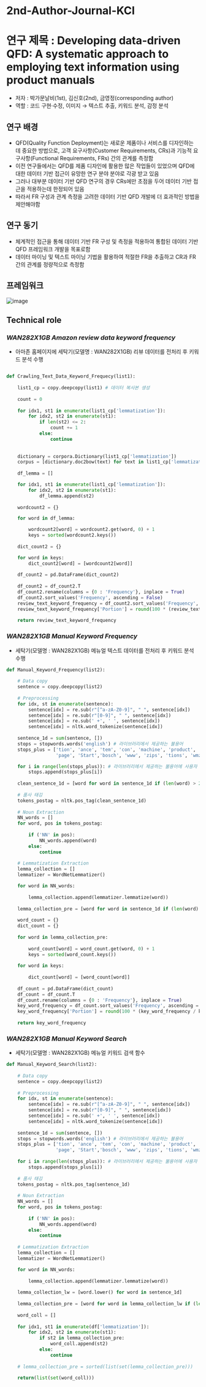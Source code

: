 # 2nd-Author-Journal-KCI
# 연구 제목 : Developing data-driven QFD: A systematic approach to employing text information using product manuals
* 저자 : 박가문날비(1st), 김신호(2nd), 금영정(corresponding author)
* 역할 : 코드 구현·수정, 이미지 → 텍스트 추출, 키워드 분석, 감정 분석

## 연구 배경
* QFD(Quality Function Deployment)는 새로운 제품이나 서비스를 디자인하는 데 중요한 방법으로, 고객 요구사항(Customer Requirements, CRs)과 기능적 요구사항(Functional Requirements, FRs) 간의 관계를 측정함
* 이전 연구들에서는 QFD를 제품 디자인에 활용한 많은 작업들이 있었으며 QFD에 대한 데이터 기반 접근이 유망한 연구 분야 분야로 각광 받고 있음
* 그러나 대부분 데이터 기반 QFD 연구의 경우 CRs에만 초점을 두어 데이터 기반 접근을 적용하는데 한정되어 있음
* 따라서 FR 구성과 관계 측정을 고려한 데이터 기반 QFD 개발에 더 효과적인 방법을 제안해야함

## 연구 동기
* 체계적인 접근을 통해 데이터 기반 FR 구성 및 측정을 적용하여 통합된 데이터 기반 QFD 프레임워크 개발을 목표로함
* 데이터 마이닝 및 텍스트 마이닝 기법을 활용하여 적절한 FR을 추출하고 CR과 FR 간의 관계를 정량적으로 측정함

## 프레임워크

![image](https://github.com/shinho123/23.11.10-2nd-Korean-Society-of-Industrial-Engineers/assets/105840783/d5e6988e-d686-4a60-b0c2-200ff9fa9199)

## Technical role

### _WAN282X1GB Amazon review data keyword frequency_
  * 아마존 홈페이지에 세탁기(모델명 : WAN282X1GB) 리뷰 데이터를 전처리 후 키워드 분석 수행
 
```python

def Crawling_Text_Data_Keyword_Frequecy(list1):
    
    list1_cp = copy.deepcopy(list1) # 데이터 복사본 생성
    
    count = 0
    
    for idx1, st1 in enumerate(list1_cp['lemmatization']):
        for idx2, st2 in enumerate(st1):
            if len(st2) <= 2:
                count += 1
            else:
                continue
                
                
    dictionary = corpora.Dictionary(list1_cp['lemmatization'])
    corpus = [dictionary.doc2bow(text) for text in list1_cp['lemmatization']]
    
    df_lemma = []

    for idx1, st1 in enumerate(list1_cp['lemmatization']):
        for idx2, st2 in enumerate(st1):
            df_lemma.append(st2)
            
    wordcount2 = {}

    for word in df_lemma:

        wordcount2[word] = wordcount2.get(word, 0) + 1
        keys = sorted(wordcount2.keys())
        
    dict_count2 = {}

    for word in keys:
        dict_count2[word] = [wordcount2[word]]
        
    df_count2 = pd.DataFrame(dict_count2)
    
    df_count2 = df_count2.T
    df_count2.rename(columns = {0 : 'Frequency'}, inplace = True)
    df_count2.sort_values('Frequency', ascending = False)
    review_text_keyword_frequency = df_count2.sort_values('Frequency', ascending = False)
    review_text_keyword_frequency['Portion'] = round(100 * (review_text_keyword_frequency / review_text_keyword_frequency.sum()), 2)
    
    return review_text_keyword_frequency
```

### _WAN282X1GB Manual Keyword Frequency_
  * 세탁기(모델명 : WAN282X1GB) 메뉴얼 텍스트 데이터를 전처리 후 키워드 분석 수행

```python
def Manual_Keyword_Frequency(list2):
    
    # Data copy
    sentence = copy.deepcopy(list2)
    
    # Preprocessing
    for idx, st in enumerate(sentence):
        sentence[idx] = re.sub(r"[^a-zA-Z0-9]", " ", sentence[idx])
        sentence[idx] = re.sub(r"[0-9]", " ", sentence[idx])
        sentence[idx] = re.sub(' +', ' ', sentence[idx])
        sentence[idx] = nltk.word_tokenize(sentence[idx])
    
    sentence_1d = sum(sentence, [])
    stops = stopwords.words('english') # 라이브러리에서 제공하는 불용어 
    stops_plus = ['tion', 'ance', 'tem', 'con', 'machine', 'product', 'bosch', 'ines', 
                  'page', 'Start','bosch', 'www', 'zips', 'tions', 'wmzpw', 'wmz'] # 사용자 지정 불용어 설정

    for i in range(len(stops_plus)): # 라이브러리에서 제공하는 불용어에 사용자 지정 불용어를 추가함
        stops.append(stops_plus[i])
        
    clean_sentence_1d = [word for word in sentence_1d if (len(word) > 2) & (not(word in stops))]
    
    # 품사 태깅
    tokens_postag = nltk.pos_tag(clean_sentence_1d)
    
    # Noun Extraction
    NN_words = []
    for word, pos in tokens_postag:
        
        if ('NN' in pos):
            NN_words.append(word)
        else:
            continue
    
    # Lemmatization Extraction
    lemma_collection = []
    lemmatizer = WordNetLemmatizer()

    for word in NN_words:
        
        lemma_collection.append(lemmatizer.lemmatize(word))
    
    lemma_collection_pre = [word for word in sentence_1d if (len(word) > 2) & (not(word in stops))]
    
    word_count = {}
    dict_count = {}
    
    for word in lemma_collection_pre:
        
        word_count[word] = word_count.get(word, 0) + 1
        keys = sorted(word_count.keys())
        
    for word in keys:
        
        dict_count[word] = [word_count[word]]
        
    df_count = pd.DataFrame(dict_count)
    df_count = df_count.T
    df_count.rename(columns = {0 : 'Frequency'}, inplace = True)
    key_word_frequency = df_count.sort_values('Frequency', ascending = False)
    key_word_frequency['Portion'] = round(100 * (key_word_frequency / key_word_frequency.sum()),2)
    
    return key_word_frequency

```

### _WAN282X1GB Manual Keyword Search_
  * 세탁기(모델명 : WAN282X1GB) 메뉴얼 키워드 검색 함수

```python
def Manual_Keyword_Search(list2):
    
    # Data copy
    sentence = copy.deepcopy(list2)
    
    # Preprocessing
    for idx, st in enumerate(sentence):
        sentence[idx] = re.sub(r"[^a-zA-Z0-9]", " ", sentence[idx])
        sentence[idx] = re.sub(r"[0-9]", " ", sentence[idx])
        sentence[idx] = re.sub(' +', ' ', sentence[idx])
        sentence[idx] = nltk.word_tokenize(sentence[idx])
    
    sentence_1d = sum(sentence, [])
    stops = stopwords.words('english') # 라이브러리에서 제공하는 불용어 
    stops_plus = ['tion', 'ance', 'tem', 'con', 'machine', 'product', 'bosch', 'ines', 
                  'page', 'Start','bosch', 'www', 'zips', 'tions', 'wmzpw', 'wmz'] # 사용자 지정 불용어 설정
    
    for i in range(len(stops_plus)): # 라이브러리에서 제공하는 불용어에 사용자 지정 불용어를 추가함
        stops.append(stops_plus[i])
    
    # 품사 태깅
    tokens_postag = nltk.pos_tag(sentence_1d)
    
    # Noun Extraction
    NN_words = []
    for word, pos in tokens_postag:
        
        if ('NN' in pos):
            NN_words.append(word)
        else:
            continue
    
    # Lemmatization Extraction
    lemma_collection = []
    lemmatizer = WordNetLemmatizer()

    for word in NN_words:
        
        lemma_collection.append(lemmatizer.lemmatize(word))
    
    lemma_collection_lw = [word.lower() for word in sentence_1d]
    
    lemma_collection_pre = [word for word in lemma_collection_lw if (len(word) > 2) & (not word in stops)]
    
    word_coll = []
    
    for idx1, st1 in enumerate(df['lemmatization']):
        for idx2, st2 in enumerate(st1):
            if st2 in lemma_collection_pre:
                word_coll.append(st2)
            else:
                continue
            
    # lemma_collection_pre = sorted(list(set(lemma_collection_pre))) 
    
    return(list(set(word_coll)))
``` 
